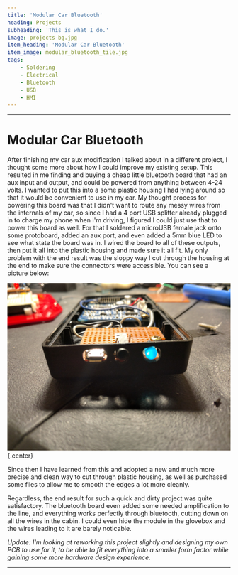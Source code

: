```yaml
---
title: 'Modular Car Bluetooth'
heading: Projects
subheading: 'This is what I do.'
image: projects-bg.jpg
item_heading: 'Modular Car Bluetooth'
item_image: modular_bluetooth_tile.jpg
tags:
    - Soldering
    - Electrical
    - Bluetooth
    - USB
    - HMI
---
```


---

# Modular Car Bluetooth

After finishing my car aux modification I talked about in a different project, I thought some more about how I could improve my existing setup. This resulted in me finding and buying a cheap little bluetooth board that had an aux input and output, and could be powered from anything between 4-24 volts. I wanted to put this into a some plastic housing I had lying around so that it would be convenient to use in my car. My thought process for powering this board was that I didn't want to route any messy wires from the internals of my car, so since I had a 4 port USB splitter already plugged in to charge my phone when I'm driving, I figured I could just use that to power this board as well. For that I soldered a microUSB female jack onto some protoboard, added an aux port, and even added a 5mm blue LED to see what state the board was in. I wired the board to all of these outputs, then put it all into the plastic housing and made sure it all fit. My only problem with the end result was the sloppy way I cut through the housing at the end to make sure the connectors were accessible. You can see a picture below:

![](modular_bluetooth_end.jpg?resize=600,500) {.center}

Since then I have learned from this and adopted a new and much more precise and clean way to cut through plastic housing, as well as purchased some files to allow me to smooth the edges a lot more cleanly.

Regardless, the end result for such a quick and dirty project was quite satisfactory. The bluetooth board even added some needed amplification to the line, and everything works perfectly through bluetooth, cutting down on all the wires in the cabin. I could even hide the module in the glovebox and the wires leading to it are barely noticable.

_Update: I'm looking at reworking this project slightly and designing my own PCB to use for it, to be able to fit everything into a smaller form factor while gaining some more hardware design experience._

---